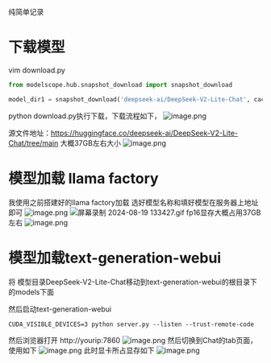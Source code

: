 纯简单记录

#  下载模型
vim download.py

```python
from modelscope.hub.snapshot_download import snapshot_download

model_dir1 = snapshot_download('deepseek-ai/DeepSeek-V2-Lite-Chat', cache_dir='/zzzz/xxx/yyyy')  # cache_dir填下你想下载到的目标目录

```

python download.py执行下载，下载流程如下，
![image.png](https://gitee.com/hxc8/images10/raw/master/img/202408191323160.png)

源文件地址：https://huggingface.co/deepseek-ai/DeepSeek-V2-Lite-Chat/tree/main
大概37GB左右大小
![image.png](https://gitee.com/hxc8/images10/raw/master/img/202408191326511.png)

# 模型加载 llama factory
我使用之前搭建好的llama factory加载
选好模型名称和填好模型在服务器上地址即可
![image.png](https://gitee.com/hxc8/images10/raw/master/img/202408191327543.png)
![屏幕录制 2024-08-19 133427.gif](https://gitee.com/hxc8/images10/raw/master/img/202408191342187.gif)
fp16显存大概占用37GB左右
![image.png](https://gitee.com/hxc8/images10/raw/master/img/202408191345911.png)


# 模型加载text-generation-webui
将 模型目录DeepSeek-V2-Lite-Chat移动到text-generation-webui的根目录下的models下面

然后启动text-generation-webui

```shell
CUDA_VISIBLE_DEVICES=3 python server.py --listen --trust-remote-code
```

然后浏览器打开 http://yourip:7860
![image.png](https://gitee.com/hxc8/images10/raw/master/img/202408191643697.png)
然后切换到Chat的tab页面，使用如下
![image.png](https://gitee.com/hxc8/images10/raw/master/img/202408191645494.png)
此时显卡所占显存如下
![image.png](https://gitee.com/hxc8/images10/raw/master/img/202408191751574.png)

